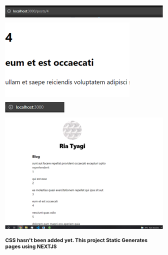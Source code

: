 ![](images/dynamic1.PNG)


![](images/dynamic2.PNG)

![](images/d3.PNG)

![](images/d4.PNG)

### CSS hasn't been added yet. This project Static Generates pages using NEXTJS 